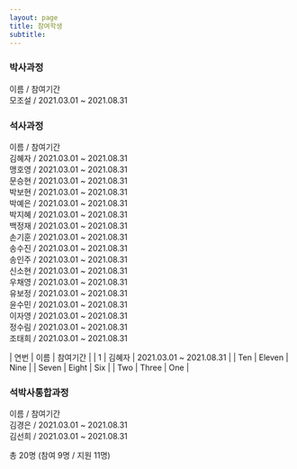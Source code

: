 ```yaml
---
layout: page
title: 참여학생
subtitle:
---
```


### 박사과정
이름 / 참여기간<br>
모조설 / 2021.03.01 ~ 2021.08.31<br>

### 석사과정
이름 / 참여기간<br>
김혜자 / 2021.03.01 ~ 2021.08.31<br>
맹호영 / 2021.03.01 ~ 2021.08.31<br>
문승현 / 2021.03.01 ~ 2021.08.31<br>
박보현 / 2021.03.01 ~ 2021.08.31<br>
박예은 / 2021.03.01 ~ 2021.08.31<br>
박지혜 / 2021.03.01 ~ 2021.08.31<br>
백정재 / 2021.03.01 ~ 2021.08.31<br>
손기훈 / 2021.03.01 ~ 2021.08.31<br>
송수진 / 2021.03.01 ~ 2021.08.31<br>
송인주 / 2021.03.01 ~ 2021.08.31<br>
신소현 / 2021.03.01 ~ 2021.08.31<br>
우채영 / 2021.03.01 ~ 2021.08.31<br>
유보정 / 2021.03.01 ~ 2021.08.31<br>
윤수민 / 2021.03.01 ~ 2021.08.31<br>
이자영 / 2021.03.01 ~ 2021.08.31<br>
정수림 / 2021.03.01 ~ 2021.08.31<br>
조태희 / 2021.03.01 ~ 2021.08.31<br>

| 연번 | 이름 | 참여기간 |
| 1 | 김혜자 | 2021.03.01 ~ 2021.08.31 |
| Ten | Eleven | Nine |
| Seven | Eight | Six |
| Two | Three | One |

### 석박사통합과정
이름 / 참여기간<br>
김경은 / 2021.03.01 ~ 2021.08.31<br>
김선희 / 2021.03.01 ~ 2021.08.31<br>

총 20명 (참여 9명 / 지원 11명)<br>
